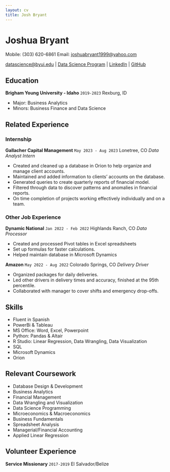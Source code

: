 ```yaml
---
layout: cv
title: Josh Bryant
---
```

# Joshua Bryant
Mobile: (303) 620-6861
Email: joshuabryant1999@yahoo.com

<div id="webaddress">
<a href="datascience@byui.edu">datascience@byui.edu</a>
| <a href="https://byuidatascience.github.io/development.html">Data Science Program</a>
| <a href="https://www.linkedin.com/in/josh-bryant-49088b145/">LinkedIn</a>
| <a href="[https://github.com/JDBryant1/Bryant-Resume/blob/0745e61d87e14f3e0b0fcf20fc8e7ab31cc9cce1/docs/index.md](https://github.com/JDBryant1/Bryant-Resume/blob/b1d9843767e191156e66de5da62ad672017becba/docs/index.md)">GitHub</a>
</div>

<!-- https://www.monique.tech/the-art-of-markdown -->

## Education


__Brigham Young University - Idaho__ `2019-2023`        Rexburg, ID

- Major: Business Analytics
- Minors: Business Finance and Data Science

## Related Experience

### Internship


__Gallacher Capital Management__ `May 2023 - Aug 2023` Lonetree, CO
_Data Analyst Intern_
- Created and cleaned up a database in Orion to help organize and manage client accounts.
- Maintained and added information to clients’ accounts on the database.
- Generated queries to create quarterly reports of financial model.
- Filtered through data to discover patterns and anomalies in financial reports.
- On time completion of projects working effectively individually and on a team.

### Other Job Experience


__Dynamic National__ `Jan 2022 - Feb 2022` Highlands Ranch, CO
_Data Processor_
- Created and processed Pivot tables in Excel spreadsheets
- Set up formulas for faster calculations.
- Helped maintain database in Microsoft Dynamics


__Amazon__ `May 2022 - Aug 2022` Colorado Springs, CO
_Delivery Driver_
- Organized packages for daily deliveries.
- Led other drivers in delivery times and accuracy, finished at the 95th percentile.
- Collaborated with manager to cover shifts and emergency drop-offs.

## Skills
- Fluent in Spanish
- PowerBi & Tableau
- MS Office: Word, Excel, Powerpoint
- Python: Pandas & Altair
- R Studio: Linear Regression, Data Wrangling, Data Visualization
- SQL
- Microsoft Dynamics
- Orion

## Relevant Coursework

- Database Design & Development
- Business Analytics
- Financial Management
- Data Wrangling and Visualization
- Data Science Programming
- Microeconomics & Macroeconomics
- Business Fundamentals
- Spreadsheet Analysis
- Managerial/Financial Accounting
- Applied Linear Regression

## Volunteer Experience
__Service Missionary__ `2017-2019` El Salvador/Belize



<!-- ### Footer

Last updated: May 2013 -->



